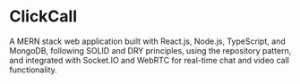 # ClickCall
A MERN stack web application built with React.js, Node.js, TypeScript, and MongoDB, following SOLID and DRY principles, using the repository pattern, and integrated with Socket.IO and WebRTC for real-time chat and video call functionality.

